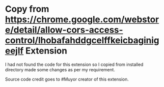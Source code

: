 # Copy from https://chrome.google.com/webstore/detail/allow-cors-access-control/lhobafahddgcelffkeicbaginigeejlf Extension

I had not found the code for this extension so I copied from installed directory made some changes as per my requirement. 

Source code credit goes to #Muyor creator of this extension.
